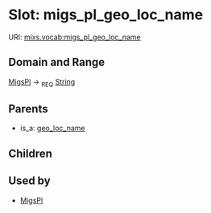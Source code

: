 
# Slot: migs_pl_geo_loc_name




URI: [mixs.vocab:migs_pl_geo_loc_name](https://w3id.org/mixs/vocab/migs_pl_geo_loc_name)


## Domain and Range

[MigsPl](MigsPl.md) ->  <sub>REQ</sub> [String](types/String.md)

## Parents

 *  is_a: [geo_loc_name](geo_loc_name.md)

## Children


## Used by

 * [MigsPl](MigsPl.md)
